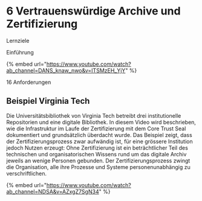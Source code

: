 # 6 Vertrauenswürdige Archive und Zertifizierung

Lernziele

Einführung

{% embed url="https://www.youtube.com/watch?ab_channel=DANS_knaw_nwo&v=ITSMzEH_YjY" %}

16 Anforderungen

## Beispiel Virginia Tech

Die Universitätsbibliothek von Virginia Tech betreibt drei institutionelle Repositorien und eine digitale Bibliothek. In diesem Video wird beschrieben, wie die Infrastruktur im Laufe der Zertifizierung mit dem Core Trust Seal dokumentiert und grundsätzlich überdacht wurde. Das Beispiel zeigt, dass der Zertifizierungsprozess zwar aufwändig ist, für eine grössere Institution jedoch Nutzen erzeugt: Ohne Zertifizierung ist ein beträchtlicher Teil des technischen und organisatorischen Wissens rund um das digitale Archiv jeweils an wenige Personen gebunden. Der Zertifizierungsprozess zwingt die Organisation, alle ihre Prozesse und Systeme personenunabhängig zu verschriftlichen.

{% embed url="https://www.youtube.com/watch?ab_channel=NDSA&v=AZxgZ7SgN34" %}

